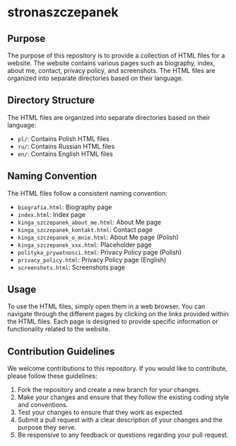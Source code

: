 # stronaszczepanek

## Purpose

The purpose of this repository is to provide a collection of HTML files for a website. The website contains various pages such as biography, index, about me, contact, privacy policy, and screenshots. The HTML files are organized into separate directories based on their language.

## Directory Structure

The HTML files are organized into separate directories based on their language:

- `pl/`: Contains Polish HTML files
- `ru/`: Contains Russian HTML files
- `en/`: Contains English HTML files

## Naming Convention

The HTML files follow a consistent naming convention:

- `biografia.html`: Biography page
- `index.html`: Index page
- `kinga_szczepanek_about_me.html`: About Me page
- `kinga_szczepanek_kontakt.html`: Contact page
- `kinga_szczepanek_o_mnie.html`: About Me page (Polish)
- `kinga_szczepanek_xxx.html`: Placeholder page
- `polityka_prywatnosci.html`: Privacy Policy page (Polish)
- `privacy_policy.html`: Privacy Policy page (English)
- `screenshots.html`: Screenshots page

## Usage

To use the HTML files, simply open them in a web browser. You can navigate through the different pages by clicking on the links provided within the HTML files. Each page is designed to provide specific information or functionality related to the website.

## Contribution Guidelines

We welcome contributions to this repository. If you would like to contribute, please follow these guidelines:

1. Fork the repository and create a new branch for your changes.
2. Make your changes and ensure that they follow the existing coding style and conventions.
3. Test your changes to ensure that they work as expected.
4. Submit a pull request with a clear description of your changes and the purpose they serve.
5. Be responsive to any feedback or questions regarding your pull request.
